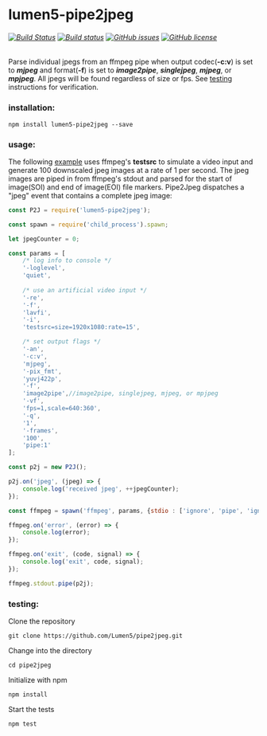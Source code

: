 # lumen5-pipe2jpeg
###### [![Build Status](https://travis-ci.org/Lumen5/pipe2jpeg.svg?branch=master)](https://travis-ci.org/Lumen5/pipe2jpeg) [![Build status](https://ci.appveyor.com/api/projects/status/jbqs74nnvc1x7v9u/branch/master?svg=true)](https://ci.appveyor.com/project/Lumen5/pipe2jpeg/branch/master) [![GitHub issues](https://img.shields.io/github/issues/Lumen5/pipe2jpeg.svg)](https://github.com/Lumen5/pipe2jpeg/issues) [![GitHub license](https://img.shields.io/badge/license-MIT-blue.svg)](https://raw.githubusercontent.com/Lumen5/pipe2jpeg/master/LICENSE)
Parse individual jpegs from an ffmpeg pipe when output codec(**-c:v**) is set to ***mjpeg*** and format(**-f**) is set to ***image2pipe***, ***singlejpeg***, ***mjpeg***, or ***mpjpeg***. All jpegs will be found regardless of size or fps. See [testing](https://www.npmjs.com/package/pipe2jpeg#testing) instructions for verification.
### installation:
``` 
npm install lumen5-pipe2jpeg --save
```
### usage:
The following [example](https://github.com/Lumen5/pipe2jpeg/blob/master/examples/example.js) uses ffmpeg's **testsrc** to simulate a video input and generate 100 downscaled jpeg images at a rate of 1 per second. The jpeg images are piped in from ffmpeg's stdout and parsed for the start of image(SOI) and end of image(EOI) file markers. Pipe2Jpeg dispatches a "jpeg" event that contains a complete jpeg image:
```javascript
const P2J = require('lumen5-pipe2jpeg');

const spawn = require('child_process').spawn;

let jpegCounter = 0;

const params = [
    /* log info to console */
    '-loglevel',
    'quiet',
    
    /* use an artificial video input */
    '-re',
    '-f',
    'lavfi',
    '-i',
    'testsrc=size=1920x1080:rate=15',

    /* set output flags */
    '-an',
    '-c:v',
    'mjpeg',
    '-pix_fmt',
    'yuvj422p',
    '-f',
    'image2pipe',//image2pipe, singlejpeg, mjpeg, or mpjpeg
    '-vf',
    'fps=1,scale=640:360',
    '-q',
    '1',
    '-frames',
    '100',
    'pipe:1'
];

const p2j = new P2J();

p2j.on('jpeg', (jpeg) => {
    console.log('received jpeg', ++jpegCounter);
});

const ffmpeg = spawn('ffmpeg', params, {stdio : ['ignore', 'pipe', 'ignore']});

ffmpeg.on('error', (error) => {
    console.log(error);
});

ffmpeg.on('exit', (code, signal) => {
    console.log('exit', code, signal);
});

ffmpeg.stdout.pipe(p2j);
```
### testing:
Clone the repository
```
git clone https://github.com/Lumen5/pipe2jpeg.git
```
Change into the directory
```
cd pipe2jpeg
```
Initialize with npm
```
npm install
```
Start the tests
```
npm test
```

